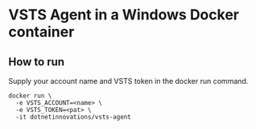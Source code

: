 VSTS Agent in a Windows Docker container
========================================

How to run
----------

Supply your account name and VSTS token in the docker run command.

    docker run \
      -e VSTS_ACCOUNT=<name> \
      -e VSTS_TOKEN=<pat> \
      -it dotnetinnovations/vsts-agent
